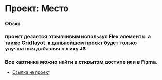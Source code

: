 # Проект: Место

### Обзор
### проект делается отзывчивым используя Flex элементы, а также Grid  layot. в дальнейшем проект будет только улучшаться добавляя логику JS

### Все картинка можно найти в открытом доступе или в Figma.
* [Ссылка на проект]( https://bananaman-23.github.io/mesto/)
